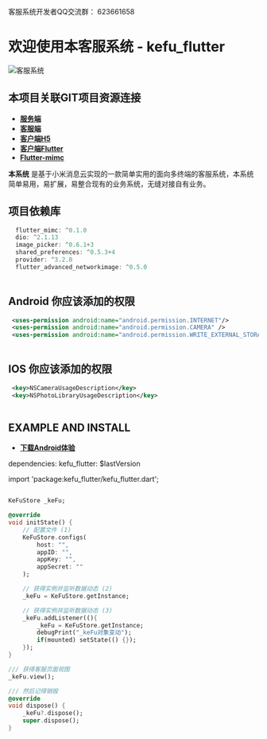 
客服系统开发者QQ交流群： 623661658

# 欢迎使用本客服系统 - kefu_flutter

![客服系统](http://qiniu.cmp520.com/flutter_kefu.jpg)

## 本项目关联GIT项目资源连接
- **[服务端][1]** 
- **[客服端][2]** 
- **[客户端H5][3]**
- **[客户端Flutter][4]**
- **[Flutter-mimc][6]**

**本系统** 是基于小米消息云实现的一款简单实用的面向多终端的客服系统，本系统简单易用，易扩展，易整合现有的业务系统，无缝对接自有业务。


## 项目依赖库
``` dart
  flutter_mimc: ^0.1.0
  dio: ^2.1.13
  image_picker: ^0.6.1+3
  shared_preferences: ^0.5.3+4
  provider: ^3.2.0
  flutter_advanced_networkimage: ^0.5.0
  
```

## Android 你应该添加的权限
```xml
 <uses-permission android:name="android.permission.INTERNET"/>
 <uses-permission android:name="android.permission.CAMERA" />
 <uses-permission android:name="android.permission.WRITE_EXTERNAL_STORAGE" />​
    
```

## IOS 你应该添加的权限
```xml
 <key>NSCameraUsageDescription</key>
 <key>NSPhotoLibraryUsageDescription</key>
    
```

## EXAMPLE AND INSTALL

- **[下载Android体验][5]**

dependencies:
  kefu_flutter: $lastVersion

import 'package:kefu_flutter/kefu_flutter.dart';

``` dart

KeFuStore _keFu;

@override
void initState() {
    // 配置文件 (1)
    KeFuStore.configs(
        host: "",
        appID: "",
        appKey: "",
        appSecret: ""
    );

    // 获得实例并监听数据动态 (2)
    _keFu = KeFuStore.getInstance;

    // 获得实例并监听数据动态 (3)
    _keFu.addListener((){
        _keFu = KeFuStore.getInstance;
        debugPrint("_keFu对象变动");
        if(mounted) setState(() {});
    }); 
}

/// 获得客服页面视图
_keFu.view();

/// 然后记得销毁
@override
void dispose() {
    _keFu?.dispose();
    super.dispose();
}


  
``` 

  [1]: https://github.com/chenxianqi/kefu_server
  [2]: https://github.com/chenxianqi/kefu_admin
  [3]: https://github.com/chenxianqi/kefu_client
  [4]: https://github.com/chenxianqi/kefu_flutter
  [5]: http://kf.aissz.com:666/static/app/app-release.apk
  [6]: https://github.com/chenxianqi/flutter_mimc